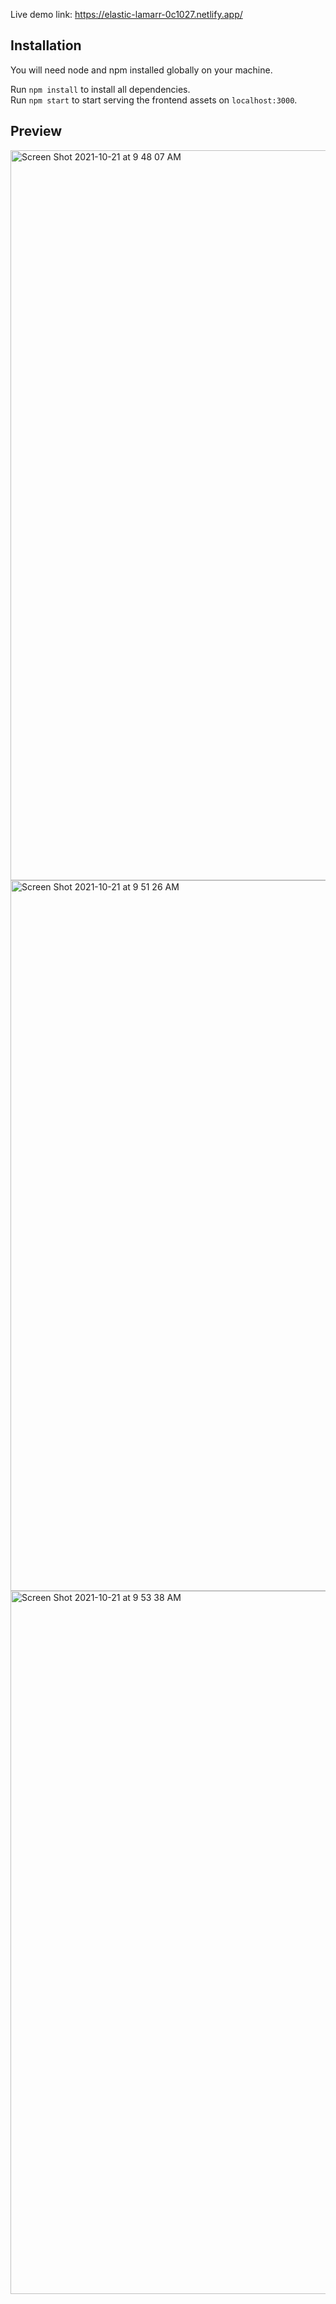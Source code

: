 Live demo link: https://elastic-lamarr-0c1027.netlify.app/

## Installation
You will need node and npm installed globally on your machine.

Run `npm install` to install all dependencies.\
Run `npm start` to start serving the frontend assets on `localhost:3000`.

## Preview

<img width="1168" alt="Screen Shot 2021-10-21 at 9 48 07 AM" src="https://user-images.githubusercontent.com/32221114/138321918-2c768539-2a02-406a-9b85-eefec5e2e5e5.png">
<img width="1137" alt="Screen Shot 2021-10-21 at 9 51 26 AM" src="https://user-images.githubusercontent.com/32221114/138322380-62e9ac8b-598c-4d6d-991e-53dcf69ef737.png">
<img width="1125" alt="Screen Shot 2021-10-21 at 9 53 38 AM" src="https://user-images.githubusercontent.com/32221114/138322740-21184c92-52df-4ad7-9dd2-4ae9a9939934.png">
